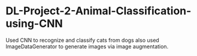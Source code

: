 # DL-Project-2-Animal-Classification-using-CNN
Used CNN to recognize and classify cats from dogs also used ImageDataGenerator to generate images via image augmentation.
